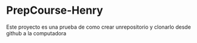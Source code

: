 # PrepCourse-Henry
Este proyecto es una prueba de como crear unrepositorio y clonarlo desde github a la computadora
